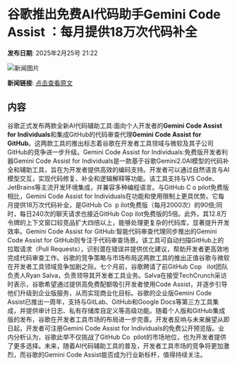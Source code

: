 # 谷歌推出免费AI代码助手Gemini Code Assist ：每月提供18万次代码补全

**发布日期**: 2025年2月25号 21:22

![新闻图片](https://upload.chinaz.com/2025/0225/6387611531317557008688818.png)

**新闻链接**: [点击查看原文](https://www.aibase.com/zh/news/15711)

## 内容

谷歌正式发布两款全新AI代码辅助工具:面向个人开发者的**Gemini Code Assist for Individuals**和集成GitHub的代码审查代理**Gemini Code Assist for GitHub**。这两款工具的推出标志着谷歌在开发者工具领域与微软及其子公司GitHub的竞争进一步升级。Gemini Code Assist for Individuals:免费版开发者利器Gemini Code Assist for Individuals是一款基于谷歌Gemini2.0AI模型的代码补全和辅助工具，旨在为开发者提供高效的编码支持。开发者可以通过自然语言与AI模型交互，实现代码修复、补全和逻辑解释等功能。该工具支持与VS Code、JetBrains等主流开发环境集成，并兼容多种编程语言。与GitHub C o pilot免费版相比，Gemini Code Assist for Individuals在功能和使用限制上更具优势。它每月提供18万次代码补全，是GitHub Co  p ilot免费版（每月2000次）的90倍;同时，每日240次的聊天请求也接近GitHub Cop ilot免费版的5倍。此外，其12.8万令牌的上下文窗口较竞品扩大四倍以上，能够处理更复杂的代码库，显著提升开发效率。Gemini Code Assist for GitHub:智能代码审查代理同步推出的Gemini Code Assist for GitHub则专注于代码审查场景。该工具可自动扫描GitHub上的拉取请求（Pull Requests），识别潜在错误并提供优化建议，帮助开发者更高效地完成代码审查工作。谷歌的竞争策略与市场布局这两款工具的推出正值谷歌与微软在开发者工具领域竞争加剧之际。七个月前，谷歌聘请了前GitHub Cop   ilot团队负责人Ryan Salva，负责领导其开发者工具业务。Salva在接受TechCrunch采访时表示，谷歌希望通过提供高免费配额吸引开发者使用Code Assist，并逐步引导他们升级到企业版服务，从而实现商业化目标。谷歌的企业版Gemini Code Assist已推出一周年，支持与GitLab、GitHub和Google Docs等第三方工具集成，并提供审计日志、私有存储库自定义等高级功能。随着个人版和GitHub集成版的发布，谷歌在开发者工具市场的布局进一步完善。开发者反响与未来展望从即日起，开发者可注册Gemini Code Assist for Individuals的免费公开预览版。业内分析认为，谷歌此举不仅挑战了GitHub Co  pilot的市场地位，也为开发者提供了更多选择。未来，随着AI代码辅助工具的普及，开发者工具市场的竞争将更加激烈，而谷歌的Gemini Code Assist能否成为行业新标杆，值得持续关注。
